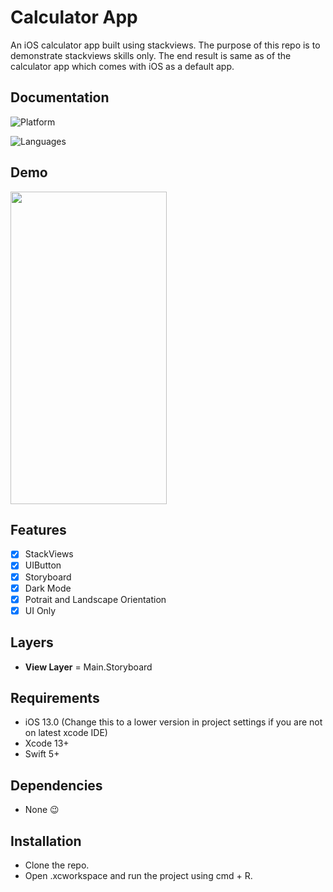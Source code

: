 
# Calculator App

An iOS calculator app built using stackviews. The purpose of this repo is to demonstrate stackviews skills only. The end result is same as of the calculator app which comes with iOS as a default app.

## Documentation

![Platform](https://img.shields.io/badge/Platform-iOS-orange.svg)

![Languages](https://img.shields.io/badge/Language-Swift-orange.svg)


## Demo
<img src="https://media.giphy.com/media/v1.Y2lkPTc5MGI3NjExbjZpdGxwN3gwcXBrcXVmejFzZWMwMTQzYjBnanQwNHEzemx4dWhnbSZlcD12MV9pbnRlcm5hbF9naWZfYnlfaWQmY3Q9Zw/n1fDZSUn61qKUPgSnK/giphy.gif" width="250" height="500" />

## Features

- [x]  StackViews
- [x]  UIButton
- [x]  Storyboard
- [x]  Dark Mode
- [x]  Potrait and Landscape Orientation
- [x]  UI Only

## Layers

* **View Layer** = Main.Storyboard

## Requirements

- iOS 13.0 (Change this to a lower version in project settings if you are not on latest xcode IDE)
- Xcode 13+
- Swift 5+

## Dependencies
* None 😉

## Installation

- Clone the repo.
- Open .xcworkspace and run the project using cmd + R.

